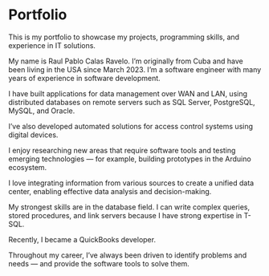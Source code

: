 # Portfolio
This is my portfolio to showcase my projects, programming skills, and experience in IT solutions.

My name is Raul Pablo Calas Ravelo. I’m originally from Cuba and have been living in the USA since March 2023.
I’m a software engineer with many years of experience in software development.

I have built applications for data management over WAN and LAN, using distributed databases on remote servers such as SQL Server, PostgreSQL, MySQL, and Oracle.

I’ve also developed automated solutions for access control systems using digital devices.

I enjoy researching new areas that require software tools and testing emerging technologies — for example, building prototypes in the Arduino ecosystem.

I love integrating information from various sources to create a unified data center, enabling effective data analysis and decision-making.

My strongest skills are in the database field. I can write complex queries, stored procedures, and link servers because I have strong expertise in T-SQL.

Recently, I became a QuickBooks developer.

Throughout my career, I’ve always been driven to identify problems and needs — and provide the software tools to solve them.
